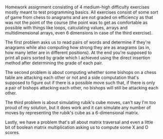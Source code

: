 Homework assignment consisting of 4 medium-high difficulty exercises mostly meant to test programming basics. All exercises consist of some sort of game from chess to anagrams and are not graded on efficiency as that was not the point of the course (the point was to get as comfortable as possible with things like loops, calculating values, arrays and multidimensional arrays, even 6 dimensions in case of the third exercise).

The first problem asks us to read pairs of words and determine if they're anagrams while also computing how strong they are as anagrams (as in, how many letter are in different positions). At the end you're supposed to print all pairs sorted by grade which I achieved using the direct insertion method after determining the grade of each pair.

The second problem is about computing whether some bishops on a chess table are attacking each other or not and a side computation that's supposed to figure out if there is a possible move such that, if there is only a pair of bishops attacking each other, no bishops will still be attacking each other.

The third problem is about simulating rubik's cube moves, can't say I'm too proud of my solution, but it does work and it can simulate any number of moves by representing the rubik's cube as a 6-dimensional matrix.

Lastly, we have a problem that's all about matrix traversal and even a little bit of boolean matrix multiplication asking us to compute some X and O scores.
